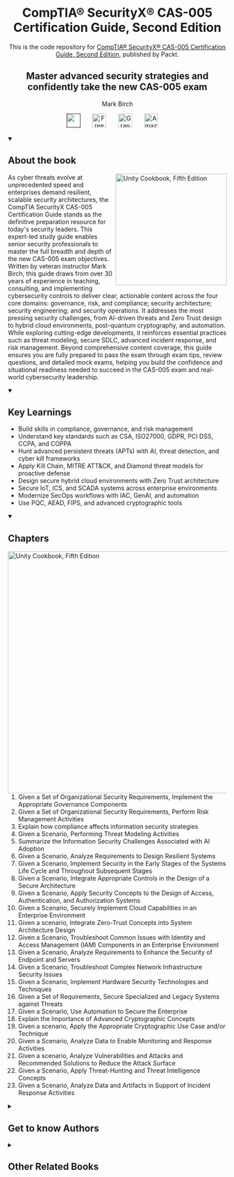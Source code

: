 <h1 align="center">
CompTIA® SecurityX® CAS-005 Certification Guide, Second Edition</h1>
<p align="center">This is the code repository for <a href ="https://www.packtpub.com/en-us/product/comptia-securityx-cas-005-certification-guide-second-edition/9781836640974"> CompTIA® SecurityX® CAS-005 Certification Guide, Second Edition</a>, published by Packt.
</p>

<h2 align="center">
Master advanced security strategies and confidently take the new CAS-005 exam
</h2>
<p align="center">
Mark Birch</p>

<p align="center">
   <a href="" alt="Discord" title="Learn more on the Discord server"><img width="32px" src="https://cliply.co/wp-content/uploads/2021/08/372108630_DISCORD_LOGO_400.gif"/></a>
  &#8287;&#8287;&#8287;&#8287;&#8287;
  <a href="https://packt.link/free-ebook/9781836640974"><img width="32px" alt="Free PDF" title="Free PDF" src="https://cdn-icons-png.flaticon.com/512/4726/4726010.png"/></a>
 &#8287;&#8287;&#8287;&#8287;&#8287;
  <a href="https://packt.link/gbp/9781836640974"><img width="32px" alt="Graphic Bundle" title="Graphic Bundle" src="https://cdn-icons-png.flaticon.com/512/2659/2659360.png"/></a>
  &#8287;&#8287;&#8287;&#8287;&#8287;
   <a href="https://www.amazon.com/CompTIA-SecurityX-CAS-005-Certification-Guide/dp/1836640978"><img width="32px" alt="Amazon" title="Get your copy" src="https://cdn-icons-png.flaticon.com/512/15466/15466027.png"/></a>
  &#8287;&#8287;&#8287;&#8287;&#8287;
</p>
<details open> 
  <summary><h2>About the book</summary>
<a href="https://www.packtpub.com/product/unity-cookbook-fifth-edition/9781805123026">
<img src="https://content.packt.com/B31664/cover_image_small.jpg" alt="Unity Cookbook, Fifth Edition" height="256px" align="right">
</a>

As cyber threats evolve at unprecedented speed and enterprises demand resilient, scalable security architectures, the CompTIA SecurityX CAS-005 Certification Guide stands as the definitive preparation resource for today's security leaders. This expert-led study guide enables senior security professionals to master the full breadth and depth of the new CAS-005 exam objectives.
Written by veteran instructor Mark Birch, this guide draws from over 30 years of experience in teaching, consulting, and implementing cybersecurity controls to deliver clear, actionable content across the four core domains: governance, risk, and compliance; security architecture; security engineering; and security operations. It addresses the most pressing security challenges, from AI-driven threats and Zero Trust design to hybrid cloud environments, post-quantum cryptography, and automation. While exploring cutting-edge developments, it reinforces essential practices such as threat modeling, secure SDLC, advanced incident response, and risk management.
Beyond comprehensive content coverage, this guide ensures you are fully prepared to pass the exam through exam tips, review questions, and detailed mock exams, helping you build the confidence and situational readiness needed to succeed in the CAS-005 exam and real-world cybersecurity leadership.</details>
<details open> 
  <summary><h2>Key Learnings</summary>
<ul>

<li>Build skills in compliance, governance, and risk management</li>

<li>Understand key standards such as CSA, ISO27000, GDPR, PCI DSS, CCPA, and COPPA</li>

<li>Hunt advanced persistent threats (APTs) with AI, threat detection, and cyber kill frameworks</li>

<li>Apply Kill Chain, MITRE ATT&CK, and Diamond threat models for proactive defense</li>

<li>Design secure hybrid cloud environments with Zero Trust architecture</li>

<li>Secure IoT, ICS, and SCADA systems across enterprise environments</li>

<li>Modernize SecOps workflows with IAC, GenAI, and automation</li>

<li>Use PQC, AEAD, FIPS, and advanced cryptographic tools</li>

</ul>

  </details>

<details open> 
  <summary><h2>Chapters</summary>
     <img src="https://cliply.co/wp-content/uploads/2020/02/372002150_DOCUMENTS_400px.gif" alt="Unity Cookbook, Fifth Edition" height="556px" align="right">
<ol>

  <li>Given a Set of Organizational Security Requirements, Implement the Appropriate Governance Components</li>

  <li>Given a Set of Organizational Security Requirements, Perform Risk Management Activities </li>

  <li>Explain how compliance affects information security strategies</li>

  <li>Given a Scenario, Performing Threat Modeling Activities</li>

  <li>Summarize the Information Security Challenges Associated  with AI Adoption </li>

  <li>Given a Scenario, Analyze Requirements to Design Resilient Systems</li>

  <li>Given a Scenario, Implement Security in the Early Stages of the Systems Life Cycle and Throughout Subsequent Stages </li>

  <li>Given a Scenario, Integrate Appropriate Controls in the Design of a Secure Architecture</li>

  <li>Given a Scenario, Apply Security Concepts to the Design of Access, Authentication, and Authorization Systems</li>

  <li>Given a Scenario, Securely Implement Cloud Capabilities in an Enterprise Environment </li>

  <li>Given a scenario, Integrate Zero-Trust Concepts into System Architecture Design</li>

  <li>Given a Scenario, Troubleshoot Common Issues with Identity and Access Management (IAM) Components in an Enterprise Environment</li>

  <li>Given a Scenario, Analyze Requirements to Enhance the Security of Endpoint and Servers</li>

  <li>Given a Scenario, Troubleshoot Complex Network Infrastructure Security Issues</li>

  <li>Given a Scenario, Implement Hardware Security Technologies and Techniques</li>

  <li>Given a Set of Requirements, Secure Specialized and Legacy Systems against Threats</li>

  <li>Given a Scenario, Use Automation to Secure the Enterprise</li>

  <li>Explain the Importance of Advanced Cryptographic Concepts</li>

  <li>Given a scenario, Apply the Appropriate Cryptographic Use Case and/or Technique</li>

  <li>Given a Scenario, Analyze Data to Enable Monitoring and Response Activities</li>

  <li>Given a scenario, Analyze Vulnerabilities and Attacks and Recommended Solutions to Reduce the Attack Surface</li>

  <li>Given a Scenario, Apply Threat-Hunting and Threat Intelligence Concepts</li>

  <li>Given a Scenario, Analyze Data and Artifacts in Support of Incident Response Activities</li>

</ol>

</details>
 

<details> 
  <summary><h2>Get to know Authors</h2></summary>

_Mark Birch_ is an experienced courseware developer and teacher in both information systems and cyber-security. Mark has been developing content and teaching CompTIA cyber security classes for more than 25 years and understands the subject area in great depth. Mark began his career working within the aerospace industry (for a major defense contractor) and has over 30 years' experience consulting, engineering, and deploying secure information systems. He has spent over 20 25 years working with the United States Military and United Kingdom Armed Forces, helping many students attain their learning goals. Mark has ensured that soldiers, officers, and civilians have had the best opportunities to gain cyber-security accreditation. 



</details>
<details> 
  <summary><h2>Other Related Books</h2></summary>
<ul>

  <li><a href="https://www.packtpub.com/en-us/product/certified-information-systems-security-professional-cissp-exam-guide-first-edition/9781800567610">Certified Information Systems Security Professional (CISSP) Exam Guide, First Edition</a></li>

  <li><a href="https://www.packtpub.com/en-us/product/cisa--certified-information-systems-auditor-study-guide-third-edition/9781835882863">CISA – Certified Information Systems Auditor Study Guide, Third Edition</a></li>
 
</ul>

</details>
